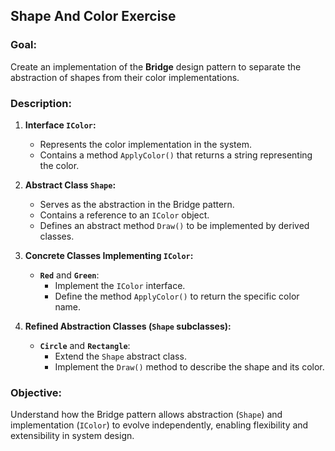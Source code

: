 ## Shape And Color Exercise

### Goal:
Create an implementation of the **Bridge** design pattern to separate the abstraction of shapes from their color implementations.

### Description:

1. **Interface `IColor`:**
   - Represents the color implementation in the system.
   - Contains a method `ApplyColor()` that returns a string representing the color.

2. **Abstract Class `Shape`:**
   - Serves as the abstraction in the Bridge pattern.
   - Contains a reference to an `IColor` object.
   - Defines an abstract method `Draw()` to be implemented by derived classes.

3. **Concrete Classes Implementing `IColor`:**
   - **`Red`** and **`Green`**:
     - Implement the `IColor` interface.
     - Define the method `ApplyColor()` to return the specific color name.

4. **Refined Abstraction Classes (`Shape` subclasses):**
   - **`Circle`** and **`Rectangle`**:
     - Extend the `Shape` abstract class.
     - Implement the `Draw()` method to describe the shape and its color.

### Objective:
Understand how the Bridge pattern allows abstraction (`Shape`) and implementation (`IColor`) to evolve independently, enabling flexibility and extensibility in system design.

